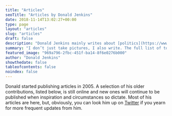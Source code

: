 ```yaml
---
title: "Articles"
seoTitle: "Articles by Donald Jenkins"
date: 2018-11-14T13:02:27+00:00
type: page
layout: "articles"
slug: "articles"
draft: false
description: "Donald Jenkins mainly writes about [politics](https://www.donaldjenkins.com/politics/), [tech](https://www.donaldjenkins.com/tech/), and [culture](https://www.donaldjenkins.com/culture/)."
summary: "I don’t just take pictures, I also write. The full list of topics is on the [Articles](https://www.donaldjenkins.com/articles/) page, but I mainly write about [politics](https://www.donaldjenkins.com/politics/), [tech](https://www.donaldjenkins.com/tech/), and [culture](https://www.donaldjenkins.com/culture/). In addition to subjects of a strictly [personal](https://www.donaldjenkins.com/personal/) nature, I’ve also occasionally written about [literature](https://www.donaldjenkins.com/literature/) and [religion](https://www.donaldjenkins.com/religion/)."
featured_image: "969a796-2fbc-451f-ba14-8f6e0276b000"
author: "Donald Jenkins"
showthedate: false
tableofcontents: false
noindex: false
---
```


Donald started publishing articles in 2005. A selection of his older contributions, listed below, is still online and new ones will continue to be published when inspiration and circumstances so dictate. Most of his articles are here, but, obviously, you can look him up on [Twitter](https://www.twitter.com/donaldjenkins) if you yearn for more frequent updates from him.
